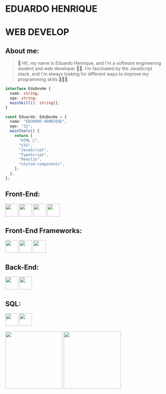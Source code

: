 # EDUARDO HENRIQUE

# WEB DEVELOP 
## About me: 


>👋 Hi!, my name is Eduardo Henrique, and I'm a software engineering student and web developer 🧑‍💻. I'm fascinated by the JavaScript stack, and I'm always looking for different ways to improve my programming skills 🏋️‍♂️🧠.

```typescript
interface EduDevHe {
  name: string;
  age: string;
  mainSkill(): string[];
}

const Eduardo: EduDevHe = {
  name: "EDUARDO HENRIQUE",
  age: "22",
  mainTools() {
    return [
      "HTML ",
      "CSS",
      "JavaScript",
      "TypeScript",
      "ReactJs",
      "styled-components",
    ];
  },
};
```
<h2>Front-End:</h2>
<P align="left">
  <img height = "40" width = "40" src="https://cdn.jsdelivr.net/gh/devicons/devicon/icons/html5/html5-original.svg" />
  <img height = "40" width = "40" src="https://cdn.jsdelivr.net/gh/devicons/devicon/icons/css3/css3-original.svg" />
  <img height = "40" width = "40" src="https://cdn.jsdelivr.net/gh/devicons/devicon/icons/javascript/javascript-original.svg" />
  <img height = "40" width = "40"  src="https://cdn.jsdelivr.net/gh/devicons/devicon/icons/typescript/typescript-original.svg"/>    
</P>

<h2>Front-End Frameworks:</h2>
  <p alig="left">
    <img height = "40" width = "40" src="https://cdn.jsdelivr.net/gh/devicons/devicon/icons/react/react-original-wordmark.svg" />
    <img height = "40" width = "40" src="https://cdn.jsdelivr.net/gh/devicons/devicon/icons/nextjs/nextjs-line.svg" />
    <img height = "40" width = "40" src="https://cdn.jsdelivr.net/gh/devicons/devicon/icons/svelte/svelte-original.svg"/>          
  </p>

<h2>Back-End:</h2>
  <p aling="left">
    <img height = "40" width = "40" src="https://cdn.jsdelivr.net/gh/devicons/devicon/icons/nodejs/nodejs-original.svg" />
    <img height = "40" width = "40" src="https://cdn.jsdelivr.net/gh/devicons/devicon/icons/php/php-original.svg" />
  </p>

<h2>SQL:</h2>
  <p aling="left">
    <img height = "40" width = "40" src="https://cdn.jsdelivr.net/gh/devicons/devicon/icons/postgresql/postgresql-original-wordmark.svg" />
    <img height = "40" width = "40" src="https://cdn.jsdelivr.net/gh/devicons/devicon/icons/mysql/mysql-original.svg" />
  </p>

<div>
  <img align="center" 
  height="180em" src="https://github-readme-stats.vercel.app/api?username=EduDevHe&repo=github-readme-stats&theme=swift"
   />
  <img
    align="center"
    height="180em"
    src="https://github-readme-stats.vercel.app/api/top-langs/?username=EduDevHe&layout=compact&locale=pt-br&langs_count=7&theme=swift"
  />
</div>


